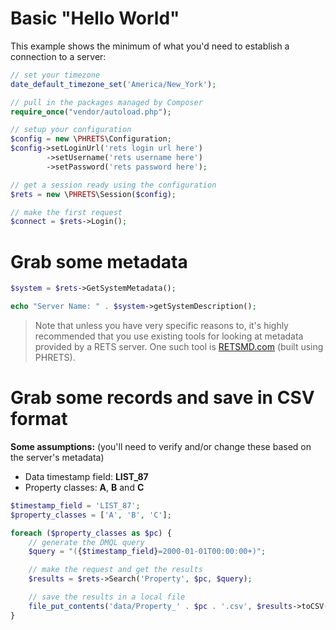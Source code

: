 # Basic "Hello World"

This example shows the minimum of what you'd need to establish a connection to a server:

```php
// set your timezone
date_default_timezone_set('America/New_York');

// pull in the packages managed by Composer
require_once("vendor/autoload.php");

// setup your configuration
$config = new \PHRETS\Configuration;
$config->setLoginUrl('rets login url here')
        ->setUsername('rets username here')
        ->setPassword('rets password here');

// get a session ready using the configuration
$rets = new \PHRETS\Session($config);

// make the first request
$connect = $rets->Login();
```

# Grab some metadata

```php
$system = $rets->GetSystemMetadata();

echo "Server Name: " . $system->getSystemDescription();
```

> Note that unless you have very specific reasons to, it's highly recommended that you use existing tools for looking at metadata provided by a RETS server.  One such tool is [RETSMD.com](http://retsmd.com) (built using PHRETS).

# Grab some records and save in CSV format

**Some assumptions:** (you'll need to verify and/or change these based on the server's metadata)

* Data timestamp field: **LIST_87**
* Property classes: **A**, **B** and **C**

```php
$timestamp_field = 'LIST_87';
$property_classes = ['A', 'B', 'C'];

foreach ($property_classes as $pc) {
    // generate the DMQL query
    $query = "({$timestamp_field}=2000-01-01T00:00:00+)";

    // make the request and get the results
    $results = $rets->Search('Property', $pc, $query);

    // save the results in a local file
    file_put_contents('data/Property_' . $pc . '.csv', $results->toCSV());
}
```
